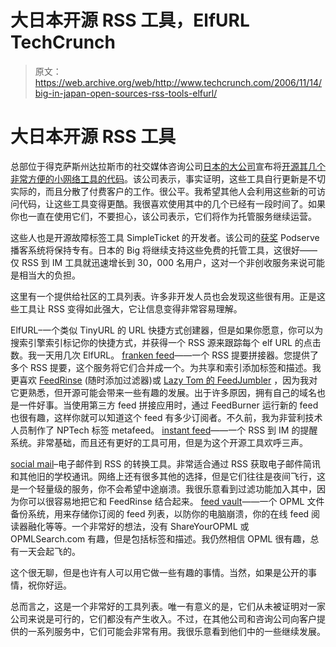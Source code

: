 # 大日本开源 RSS 工具，ElfURL TechCrunch

> 原文：<https://web.archive.org/web/http://www.techcrunch.com/2006/11/14/big-in-japan-open-sources-rss-tools-elfurl/>

# 大日本开源 RSS 工具

总部位于得克萨斯州达拉斯市的社交媒体咨询公司[日本的大公司](https://web.archive.org/web/20221006193156/http://www.biggu.com/)宣布将[开源其几个非常方便的小网络工具的代码](https://web.archive.org/web/20221006193156/http://www.biggu.com/2006/11/14/opening-the-source-at-big-in-japan)。该公司表示，事实证明，这些工具自行更新是不切实际的，而且分散了付费客户的工作。很公平。我希望其他人会利用这些新的可访问代码，让这些工具变得更酷。我很喜欢使用其中的几个已经有一段时间了。如果你也一直在使用它们，不要担心，该公司表示，它们将作为托管服务继续运营。

这些人也是开源故障标签工具 SimpleTicket 的开发者。该公司的[获奖](https://web.archive.org/web/20221006193156/http://biginjapan.weblogswork.com/2006/09/05/inc-magazine-podserve-best-for-podcasting/) Podserve 播客系统将保持专有。日本的 Big 将继续支持这些免费的托管工具，这很好——仅 RSS 到 IM 工具就迅速增长到 30，000 名用户，这对一个非创收服务来说可能是相当大的负担。

这里有一个提供给社区的工具列表。许多非开发人员也会发现这些很有用。正是这些工具让 RSS 变得如此强大，它让信息变得非常容易理解。

ElfURL–一个类似 TinyURL 的 URL 快捷方式创建器，但是如果你愿意，你可以为搜索引擎索引标记你的快捷方式，并获得一个 RSS 源来跟踪每个 elf URL 的点击数。我一天用几次 ElfURL。
 [franken feed](https://web.archive.org/web/20221006193156/http://frankenfeed.biggu.com/)——一个 RSS 提要拼接器。您提供了多个 RSS 提要，这个服务将它们合并成一个。为共享和索引添加标签和描述。我更喜欢 [FeedRinse](https://web.archive.org/web/20221006193156/http://feedrinse.com/) (随时添加过滤器)或 [Lazy Tom 的 FeedJumbler](https://web.archive.org/web/20221006193156/http://feedjumbler.com/) ，因为我对它更熟悉，但开源可能会带来一些有趣的发展。出于许多原因，拥有自己的域名也是一件好事。当使用第三方 feed 拼接应用时，通过 FeedBurner 运行新的 feed 也很有趣，这样你就可以知道这个 feed 有多少订阅者。不久前，我为非营利技术人员制作了 NPTech 标签 metafeed。
 [instant feed](https://web.archive.org/web/20221006193156/http://instantfeed.biggu.com/)——一个 RSS 到 IM 的提醒系统。非常基础，而且还有更好的工具可用，但是为这个开源工具欢呼三声。

[social mail](https://web.archive.org/web/20221006193156/http://socialmail.biggu.com/)–电子邮件到 RSS 的转换工具。非常适合通过 RSS 获取电子邮件简讯和其他旧的学校通讯。网络上还有很多其他的选择，但是它们往往是夜间飞行，这是一个轻量级的服务，你不会希望中途崩溃。我很乐意看到过滤功能加入其中，因为你可以很容易地把它和 FeedRinse 结合起来。
 [feed vault](https://web.archive.org/web/20221006193156/http://feedvault.biggu.com/)——一个 OPML 文件备份系统，用来存储你订阅的 feed 列表，以防你的电脑崩溃，你的在线 feed 阅读器融化等等。一个非常好的想法，没有 ShareYourOPML 或 OPMLSearch.com 有趣，但是包括标签和描述。我仍然相信 OPML 很有趣，总有一天会起飞的。

这个很无聊，但是也许有人可以用它做一些有趣的事情。当然，如果是公开的事情，祝你好运。

总而言之，这是一个非常好的工具列表。唯一有意义的是，它们从未被证明对一家公司来说是可行的，它们都没有产生收入。不过，在其他公司和咨询公司向客户提供的一系列服务中，它们可能会非常有用。我很乐意看到他们中的一些继续发展。